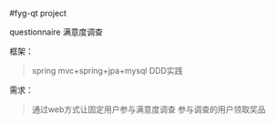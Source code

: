 #fyg-qt project
  
questionnaire
满意度调查
  
框架：  
> spring mvc+spring+jpa+mysql
> DDD实践

需求：
>通过web方式让固定用户参与满意度调查
>参与调查的用户领取奖品

